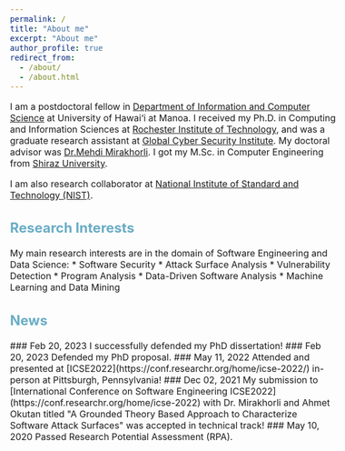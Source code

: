 ```yaml
---
permalink: /
title: "About me"
excerpt: "About me"
author_profile: true
redirect_from: 
  - /about/
  - /about.html
---
```


<style type="text/css">
  body{
  font-size: 12pt;
}
  ##{
  color: #69ACC5;
}
  h2{
  color: #69ACC5;
}
</style>

I am a postdoctoral fellow in [Department of Information and Computer Science]([https://www.rit.edu/cybersecurity/](https://www.ics.hawaii.edu)) at University of Hawai‘i at Manoa. I received my Ph.D. in Computing and Information Sciences at [Rochester Institute of Technology](https://www.rit.edu), and was a graduate research assistant at [Global Cyber Security Institute](https://www.rit.edu/cybersecurity/). My doctoral advisor was [Dr.Mehdi Mirakhorli](https://www.se.rit.edu/~mehdi/). I got my M.Sc. in Computer Engineering from [Shiraz University](https://shirazu.ac.ir/en/home).

I am also research collaborator at [National Institute of Standard and Technology (NIST)](https://samate.nist.gov/BF/Team/index.html).


<h2> Research Interests</h2>
My main research interests are in the domain of Software Engineering and Data Science:
* Software Security
* Attack Surface Analysis
* Vulnerability Detection
* Program Analysis 
* Data-Driven Software Analysis
* Machine Learning and Data Mining

<h2> News</h2>
### Feb 20, 2023 
I successfully defended my PhD dissertation!
### Feb 20, 2023 
Defended my PhD proposal.
### May 11, 2022 
Attended and presented at [ICSE2022](https://conf.researchr.org/home/icse-2022/) in-person at Pittsburgh, Pennsylvania!
### Dec 02, 2021 
My submission to [International Conference on Software Engineering ICSE2022](https://conf.researchr.org/home/icse-2022) with Dr. Mirakhorli and Ahmet Okutan titled "A Grounded Theory Based Approach to Characterize Software Attack Surfaces" was accepted in technical track!
### May 10, 2020 
Passed Research Potential Assessment (RPA).

